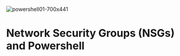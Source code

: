 ![powershell01-700x441](https://github.com/user-attachments/assets/e2d01ece-88c3-4421-8b14-c3732ced0e29)
<h1>Network Security Groups (NSGs) and Powershell</h1>
